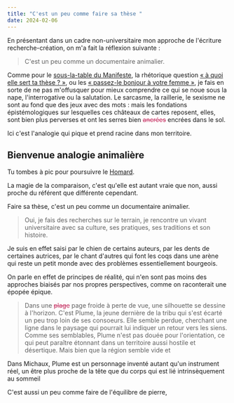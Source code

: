 ```yaml
---
title: "C'est un peu comme faire sa thèse "
date: 2024-02-06
---
```


En présentant dans un cadre non-universitaire mon approche de l'écriture recherche-création, on m'a fait la réflexion suivante : 

>C'est un peu comme un documentaire animalier. 

Comme pour le [sous-la-table du Manifeste](https://blank.blue/meditions/manifeste-des-petites-mains/), la rhétorique question [« à quoi elle sert ta thèse ? »](https://blank.blue/cherches/a-quoi-elle-sert-ta-these/), ou les [« passez-le bonjour à votre femme »](https://blank.blue/meditions/mea-culpa-pour-lusurpation/), je fais en sorte de ne pas m'offusquer pour mieux comprendre ce qui se noue sous la nape, l'interrogative ou la salutation. Le sarcasme, la raillerie, le sexisme ne sont au fond que des jeux avec des mots : mais les fondations épistémologiques sur lesquelles ces châteaux de cartes reposent, elles, sont bien plus perverses et ont les serres bien <strike style='color:rgb(196, 43, 94);'><span class="rayure">ancrées</span></strike>  encrées dans le sol. 

Ici c'est l'analogie qui pique et prend racine dans mon territoire. 

## Bienvenue analogie animalière 

Tu tombes à pic pour poursuivre le [Homard](https://blank.blue/fabrique/le-homard-en-tout-temps/).

La magie de la comparaison, c'est qu'elle est autant vraie que non, aussi proche du référent que différente cependant. 

Faire sa thèse, c'est un peu comme un documentaire animalier. 

> Oui, je fais des recherches sur le terrain, je rencontre un vivant universitaire avec sa culture, ses pratiques, ses traditions et son histoire. 



Je suis en effet saisi par le chien de certains auteurs, par les dents de certaines autrices, par le chant d'autres qui font les coqs dans une arène qui reste un petit monde avec des problèmes essentiellement bourgeois. 

On parle en effet de principes de réalité, qui n'en sont pas moins des approches biaisés par nos propres perspectives, comme on raconterait une épopée épique. 

> Dans une <strike style='color:rgb(196, 43, 94);'><span class="rayure">plage</span></strike> page froide à perte de vue, une silhouette se dessine à l'horizon. C'est Plume, la jeune dernière de la tribu qui s'est écarté un peu trop loin de ses consoeurs. Elle semble perdue, cherchant une ligne dans le paysage qui pourrait lui indiquer un retour vers les siens. Comme ses semblables, Plume n'est pas douée pour l'orientation, ce qui peut paraître étonnant dans un territoire aussi hostile et désertique. Mais bien que la région semble vide et 

Dans Michaux, Plume est un personnage inventé autant qu'un instrument réel, un être plus proche de la tête que du corps qui est lié intrinsèquement au sommeil 

C'est aussi un peu comme faire de l'équilibre de pierre, 
